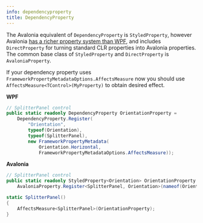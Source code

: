 ```yaml
---
info: dependencyproperty
title: DependencyProperty
---
```


The Avalonia equivalent of `DependencyProperty` is `StyledProperty`, however Avalonia [has a richer property system than WPF](../authoring-controls/defining-properties), and includes `DirectProperty` for turning standard CLR properties into Avalonia properties. The common base class of `StyledProperty` and `DirectProperty` is `AvaloniaProperty`.

If your dependency property uses `FrameworkPropertyMetadataOptions.AffectsMeasure` now you should use `AffectsMeasure<TControl>(MyProperty)` to obtain desired effect.

**WPF**
```csharp
// SplitterPanel control
public static readonly DependencyProperty OrientationProperty =
    DependencyProperty.Register(
        "Orientation",
        typeof(Orientation),
        typeof(SplitterPanel),
        new FrameworkPropertyMetadata(
            Orientation.Horizontal,
            FrameworkPropertyMetadataOptions.AffectsMeasure));
```

**Avalonia**
```csharp
// SplitterPanel control
public static readonly StyledProperty<Orientation> OrientationProperty =
    AvaloniaProperty.Register<SplitterPanel, Orientation>(nameof(Orientation), Orientation.Horizontal);

static SplitterPanel()
{
    AffectsMeasure<SplitterPanel>(OrientationProperty);
}
```